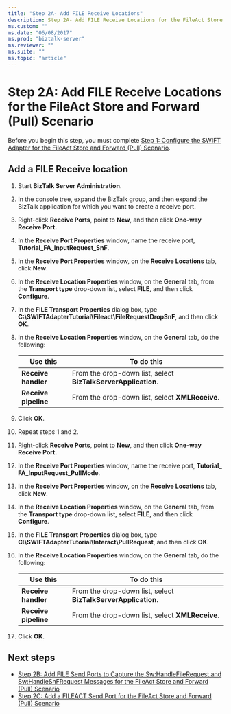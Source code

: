```yaml
---
title: "Step 2A- Add FILE Receive Locations"
description: Step 2A- Add FILE Receive Locations for the FileAct Store and Forward (Pull) Scenario in BizTalk Server
ms.custom: ""
ms.date: "06/08/2017"
ms.prod: "biztalk-server"
ms.reviewer: ""
ms.suite: ""
ms.topic: "article"
---
```


# Step 2A: Add FILE Receive Locations for the FileAct Store and Forward (Pull) Scenario
Before you begin this step, you must complete [Step 1: Configure the SWIFT Adapter for the FileAct Store and Forward (Pull) Scenario](step-1-configure-the-swift-adapter-for-fileact-store-and-forward-pull-scenario.md).  
  
## Add a FILE Receive location  
  
1.  Start **BizTalk Server Administration**.  
  
2.  In the console tree, expand the BizTalk group, and then expand the BizTalk application for which you want to create a receive port.  
  
3.  Right-click **Receive Ports**, point to **New**, and then click **One-way Receive Port.**  
  
4.  In the **Receive Port Properties** window, name the receive port, **Tutorial_FA_InputRequest_SnF**.  
  
5.  In the **Receive Port Properties** window, on the **Receive Locations** tab, click **New**.  
  
6.  In the **Receive Location Properties** window, on the **General** tab, from the **Transport type** drop-down list, select **FILE**, and then click **Configure**.  
  
7.  In the **FILE Transport Properties** dialog box, type **C:\SWIFTAdapterTutorial\Fileact\FileRequestDropSnF**, and then click **OK**.  
  
8.  In the **Receive Location Properties** window, on the **General** tab, do the following:  
  
    |**Use this**|**To do this**|  
    |------------------|--------------------|  
    |**Receive handler**|From the drop-down list, select **BizTalkServerApplication**.|  
    |**Receive pipeline**|From the drop-down list, select **XMLReceive**.|  
  
9. Click **OK**.  
  
10. Repeat steps 1 and 2.  
  
11. Right-click **Receive Ports**, point to **New**, and then click **One-way Receive Port.**  
  
12. In the **Receive Port Properties** window, name the receive port, **Tutorial_ FA_InputRequest_PullMode**.  
  
13. In the **Receive Port Properties** window, on the **Receive Locations** tab, click **New**.  
  
14. In the **Receive Location Properties** window, on the **General** tab, from the **Transport type** drop-down list, select **FILE**, and then click **Configure**.  
  
15. In the **FILE Transport Properties** dialog box, type **C:\SWIFTAdapterTutorial\Interact\PullRequest**, and then click **OK**.  
  
16. In the **Receive Location Properties** window, on the **General** tab, do the following:  
  
    |**Use this**|**To do this**|  
    |------------------|--------------------|  
    |**Receive handler**|From the drop-down list, select **BizTalkServerApplication**.|  
    |**Receive pipeline**|From the drop-down list, select **XMLReceive**.|  
  
17. Click **OK**.  
  
## Next steps
-  [Step 2B: Add FILE Send Ports to Capture the Sw:HandleFileRequest and Sw:HandleSnFRequest Messages for the FileAct Store and Forward (Pull) Scenario](step-2b-add-file-send-ports--get-sw-handlefilerequest-and-sw-handlesnfrequest.md)   
-  [Step 2C: Add a FILEACT Send Port for the FileAct Store and Forward (Pull) Scenario](step-2c-add-a-fileact-send-port-for-fileact-store-and-forward-pull-scenario.md)